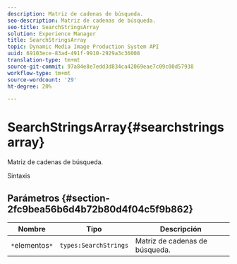 ```yaml
---
description: Matriz de cadenas de búsqueda.
seo-description: Matriz de cadenas de búsqueda.
seo-title: SearchStringsArray
solution: Experience Manager
title: SearchStringsArray
topic: Dynamic Media Image Production System API
uuid: 69103ece-83ad-491f-9910-2929a3c36008
translation-type: tm+mt
source-git-commit: 97a84e8e7edd3d834ca42069eae7c09c00d57938
workflow-type: tm+mt
source-wordcount: '29'
ht-degree: 20%

---
```



# SearchStringsArray{#searchstringsarray}

Matriz de cadenas de búsqueda.

Sintaxis

## Parámetros {#section-2fc9bea56b6d4b72b80d4f04c5f9b862}

| Nombre | Tipo | Descripción |
|---|---|---|
| `*`elementos`*` | `types:SearchStrings` | Matriz de cadenas de búsqueda. |

